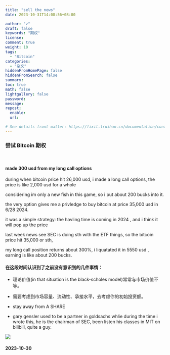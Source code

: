 ```yaml
---
title: "sell the news"
date: 2023-10-31T14:08:56+08:00

author: "z"
draft: false
keywords: "期权"
license: 
comment: true
weight: 10
tags:
  - "Bitcoin"
categories:
  - "杂文"
hiddenFromHomePage: false
hiddenFromSearch: false
summary:
toc: true
math: false
lightgallery: false
password:
message:
repost: 
  enable: 
  url:

# See details front matter: https://fixit.lruihao.cn/documentation/content-management/introduction/#front-matter
---
```



  
### 尝试 Bitcoin 期权


<!--more-->  



<br>

#### made 300 usd from my long call options  


  
  
during when bitcoin price hit 26,000 usd, i made a long call options, the price is like 2,000 usd for a whole  
  
considering im only a new fish in this game, so i put about 200 bucks into it.  
  
the very option gives me a privledge to buy bitcoin at price 35,000 usd in 6/28 2024.  
  
it was a simple strategy: the havling time is coming in 2024 , and i think it will pop up the price

last week news see SEC is doing sth with the ETF things, so the bitcoin price hit 35,000 or sth,  
  
my long call position returns about 300%, i liquatated it in 5550 usd , earning is like about 200 bucks.  
  
#### 在这段时间认识到了之前没有意识到的几件事情：
  
- 理论价值(in that situation is the black-scholes model)常常与市场价值不等。
  
- 需要考虑到市场容量、流动性、承接水平，去考虑你的初始投资额。

- stay away from  A SHARE

- gary gensler used to be a partner in goldsachs whlie during the time i wrote this, he is the chairman of SEC,  been listen his classes in MIT on bilibili, quite a guy.
  
![](/img/cat.png)  
  
    

#### 2023-10-30
  



